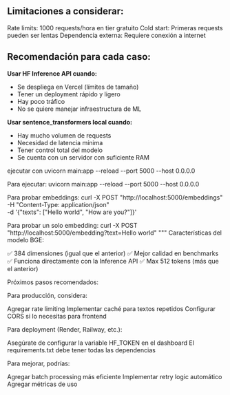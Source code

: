 
## Limitaciones a considerar:

Rate limits: 1000 requests/hora en tier gratuito
Cold start: Primeras requests pueden ser lentas
Dependencia externa: Requiere conexión a internet

## Recomendación para cada caso:
**Usar HF Inference API cuando:**

- Se despliega en Vercel (límites de tamaño)
- Tener un deployment rápido y ligero
- Hay poco tráfico
- No se quiere manejar infraestructura de ML

**Usar sentence_transformers local cuando:**

- Hay mucho volumen de requests
- Necesidad de latencia mínima
- Tener control total del modelo
- Se cuenta con un servidor con suficiente RAM

ejecutar con  uvicorn main:app --reload --port 5000 --host 0.0.0.0

Para ejecutar:
uvicorn main:app --reload --port 5000 --host 0.0.0.0

Para probar embeddings:
curl -X POST "http://localhost:5000/embeddings" \
-H "Content-Type: application/json" \
-d '{"texts": ["Hello world", "How are you?"]}'

Para probar un solo embedding:
curl -X POST "http://localhost:5000/embedding?text=Hello world"
"""
Características del modelo BGE:

✅ 384 dimensiones (igual que el anterior)
✅ Mejor calidad en benchmarks
✅ Funciona directamente con la Inference API
✅ Max 512 tokens (más que el anterior)

Próximos pasos recomendados:

Para producción, considera:

Agregar rate limiting
Implementar caché para textos repetidos
Configurar CORS si lo necesitas para frontend


Para deployment (Render, Railway, etc.):

Asegúrate de configurar la variable HF_TOKEN en el dashboard
El requirements.txt debe tener todas las dependencias


Para mejorar, podrías:

Agregar batch processing más eficiente
Implementar retry logic automático
Agregar métricas de uso